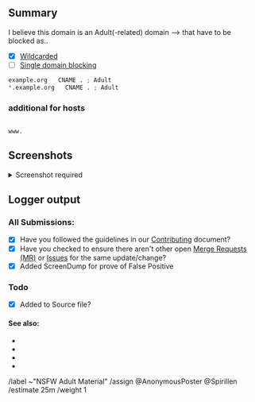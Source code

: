 ## Summary

<!-- Keep any domains in back ticks `(`)`

Screenshot is required within the <details> pane. Leave a blank line before 
and after the image link -->

I believe this domain is an Adult(-related) domain --> that have to 
be blocked as..

- [X] [Wildcarded](source/porno-sites/wildcard.list)
- [ ] [Single domain blocking](source/porno-sites/domains.list)

```python
example.org   CNAME . ; Adult
*.example.org   CNAME . ; Adult
```

### additional for hosts
```shell

www.
```

## Screenshots

<details><Summary>Screenshot required</summary>



</details>

## Logger output


<!-- temponary not relevant
## Merge request
This porn domain will be merged by... -->

### All Submissions:
- [x] Have you followed the guidelines in our [Contributing](CONTRIBUTING.md) document?
- [x] Have you checked to ensure there aren't other open [Merge Requests (MR)](../merge_requests) or [Issues](../issues) for the same update/change?
- [x] Added ScreenDump for prove of False Positive

### Todo
- [x] Added to Source file?

#### See also:
-
-
-
-

/label ~"NSFW Adult Material"
/assign @AnonymousPoster @Spirillen
/estimate 25m
/weight 1
